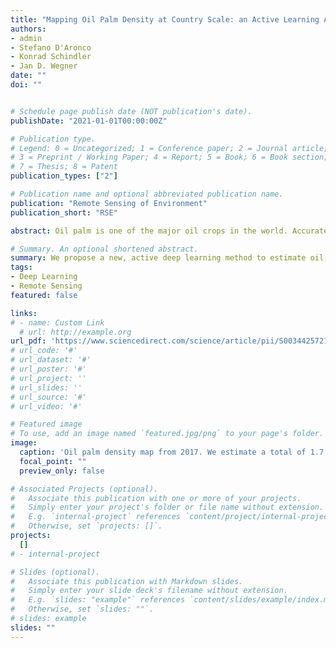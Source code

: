 ```yaml
---
title: "Mapping Oil Palm Density at Country Scale: an Active Learning Approach"
authors:
- admin
- Stefano D'Aronco
- Konrad Schindler
- Jan D. Wegner
date: ""
doi: ""


# Schedule page publish date (NOT publication's date).
publishDate: "2021-01-01T00:00:00Z"

# Publication type.
# Legend: 0 = Uncategorized; 1 = Conference paper; 2 = Journal article;
# 3 = Preprint / Working Paper; 4 = Report; 5 = Book; 6 = Book section;
# 7 = Thesis; 8 = Patent
publication_types: ["2"]

# Publication name and optional abbreviated publication name.
publication: "Remote Sensing of Environment"
publication_short: "RSE"

abstract: Oil palm is one of the major oil crops in the world. Accurate mapping is fundamental for understanding its past and future impact on the environment. Beyond traditional land cover classification, we propose to use tree densities per pixel for large scale oil palm analysis. This allows for a much finer-grained analysis, for instance regarding different planting patterns. To that end, we propose a new, active deep learning method to estimate oil palm density at scale of from Sentinel-2 satellite images, and apply it to generate complete maps for Malaysia and Indonesia. What makes the regression of oil palm density challenging is the need for representative reference data that covers all relevant geographical conditions across a large territory. Specifically for density estimation, generating reference data involves counting individual trees. To keep the associated labelling effort low we propose an active learning (AL) approach that automatically chooses the most relevant samples to be labelled. Our method relies on estimates of the epistemic model uncertainty and of the diversity among samples, making it possible to retrieve an entire batch of relevant samples in a single iteration. Moreover, our algorithm has linear computational complexity and is easily parallelisable to cover large areas. We use our method to compute the first oil palm density map with $10\,$m Ground Sampling Distance (GSD) , for all of Indonesia and Malaysia and for two different years, 2017 and 2019. The maps have a mean absolute error of +-7.3 trees/ha, estimated from an independent validation set. We also analyse density variations between different states within a country and compare them to official estimates. According to our estimates there are, in total,  > 1.2 billion oil palms in Indonesia covering > 15 million $ha$, and >0.5 billion oil palms in Malaysia covering >6 million ha.

# Summary. An optional shortened abstract.
summary: We propose a new, active deep learning method to estimate oil palm density at scale of from Sentinel-2 satellite images, and apply it to generate complete maps for Malaysia and Indonesia.
tags:
- Deep Learning
- Remote Sensing
featured: false

links:
# - name: Custom Link
  # url: http://example.org
url_pdf: 'https://www.sciencedirect.com/science/article/pii/S0034425721001978'
# url_code: '#'
# url_dataset: '#'
# url_poster: '#'
# url_project: ''
# url_slides: ''
# url_source: '#'
# url_video: '#'

# Featured image
# To use, add an image named `featured.jpg/png` to your page's folder. 
image:
  caption: 'Oil palm density map from 2017. We estimate a total of 1.7 billion oil palms Indonesia and Malaysia.'
  focal_point: ""
  preview_only: false

# Associated Projects (optional).
#   Associate this publication with one or more of your projects.
#   Simply enter your project's folder or file name without extension.
#   E.g. `internal-project` references `content/project/internal-project/index.md`.
#   Otherwise, set `projects: []`.
projects:
  []
# - internal-project

# Slides (optional).
#   Associate this publication with Markdown slides.
#   Simply enter your slide deck's filename without extension.
#   E.g. `slides: "example"` references `content/slides/example/index.md`.
#   Otherwise, set `slides: ""`.
# slides: example
slides: ""
---
```

<!-- 
{{% callout note %}}
Create your slides in Markdown - click the *Slides* button to check out the example.
{{% /callout %}}

Supplementary notes can be added here, including [code, math, and images](https://wowchemy.com/docs/writing-markdown-latex/). -->
